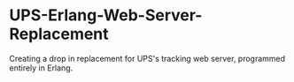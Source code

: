 # UPS-Erlang-Web-Server-Replacement
Creating a drop in replacement for UPS's tracking web server, programmed entirely in Erlang.

